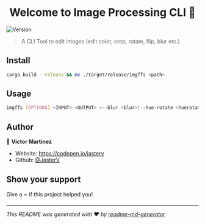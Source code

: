 <h1 align="center">Welcome to Image Processing CLI 👋</h1>
<p>
  <img alt="Version" src="https://img.shields.io/badge/version-0.3-blue.svg?cacheSeconds=2592000" />
</p>

> A CLI Tool to edit images (edit color, crop, rotate, flip, blur etc.)

## Install

```sh
cargo build --release && mv ./target/release/imgffs <path> 
```

## Usage

```sh
imgffs [OPTIONS] <INPUT> <OUTPUT> <--blur <blur>|--hue-rotate <huerotate>|--brighten <brighten>|--contrast <contrast>|--crop <x> <y> <width> <height>|--rotate <rotate>|--grayscale|--invert|--flipv|--fliph>
```

## Author

👤 **Victor Martinez**

* Website: https://codepen.io/jasterv
* Github: [@JasterV](https://github.com/JasterV)

## Show your support

Give a ⭐️ if this project helped you!

***
_This README was generated with ❤️ by [readme-md-generator](https://github.com/kefranabg/readme-md-generator)_
